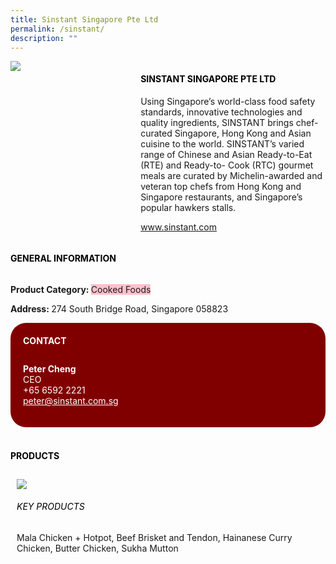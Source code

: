 ```yaml
--- 
title: Sinstant Singapore Pte Ltd 
permalink: /sinstant/ 
description: ""
--- 
```

<p>
<head> 
<div class="flex-paragraph"> 
<p style="text-transform: uppercase">
</p>
</div> 
<div class="flex-container" style="display: flex; flex-wrap: wrap;"> 
<div class="card sgds" style="flex: 1 1 40%; display: block;">
<img src="https://drive.google.com/uc?export=download&id=1VIVUIHIXvAZ4OPYo8hSRhF7if8LMtwyu">
</div> 
<div class="card-sgds" style="flex: 1 1 58%; display: block; margin-left: 3px"> 
<h4 style="text-transform: uppercase; color: black;">
<b>Sinstant Singapore Pte Ltd
</b>
</h4> 
<p>Using Singapore’s world-class food safety standards, innovative technologies and quality ingredients, SINSTANT brings chef-curated Singapore, Hong Kong and Asian cuisine to the world. SINSTANT’s varied range of Chinese and Asian Ready-to-Eat (RTE) and Ready-to- Cook (RTC) gourmet meals are curated by Michelin-awarded and veteran top chefs from Hong Kong and Singapore restaurants, and Singapore’s popular hawkers stalls.
</p> 
<p>
<a href="www.sinstant.com" target="_blank">www.sinstant.com
</a>
</p> 
</div> 
</div> 
</head>
</p> 
<body> 
<h4 style="text-transform: uppercase; color: black;">
<b>General Information
</b>
</h4> 
<div class="flex-container" style="display: flex; flex-wrap: wrap;"> 
<div class="card sgds" style="flex: 1 1 65%; display: block; align-self: stretch"> 
<div class="flex-paragraph"> 
<p>
<b>Product Category: 
</b>
<span style=" background-color: pink; border-radius: 10 px;">Cooked Foods
</span>
</p> 
<p>
<b>
</b>
</p> 
<p>
<b>
</b>
</p> 
<p style="margin-bottom: 10px;">
<b> 
</b>
</p> 
<p>
<b>Address: 
</b>274 South Bridge Road, Singapore 058823
</p> 
</div> 
</div> 
<div class="card sgds" style="flex: 1 1 35%; padding: 10px; display: block; background-color: maroon; border-radius: 25px; align-self: center;"> 
<h4 style="color: white; margin-top: 10px; margin-left: 10px;">CONTACT
</h4> 
<div class="flex-paragraph"> 
<p style="padding: 10px; color: white;">
<b>Peter Cheng
</b>
<br>CEO
<br>+65 6592 2221
<br>
<a href="mailto:peter@sinstant.com.sg" style="color: white;">peter@sinstant.com.sg
</a>
</p> 
</div> 
</div> 
</div> 
<br> 
<h4 style="text-transform: uppercase; color: black;">
<b>products
</b>
</h4> 
<div style="display: flex; flex-wrap: wrap;"> 
<div class="card sgds" style="flex: 1 1 47%; margin: 10px; display: block;"> 
<div class="flex-image" style="display: block;">
<img src="https://drive.google.com/uc?export=download&id=1TBa5jaQKyN0ulXyr3i-Dz9PL01LdhECx">
</div> 
<div class="flex-paragraph"> 
<h6 style="text-transform: uppercase; color: black;">Key Products
</h6> Mala Chicken + Hotpot, Beef Brisket and Tendon, Hainanese Curry Chicken, Butter Chicken, Sukha Mutton 
</p>
</div>